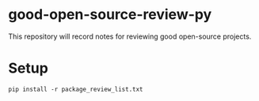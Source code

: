 # good-open-source-review-py
This repository will record notes for reviewing good open-source projects.

# Setup
`pip install -r package_review_list.txt`